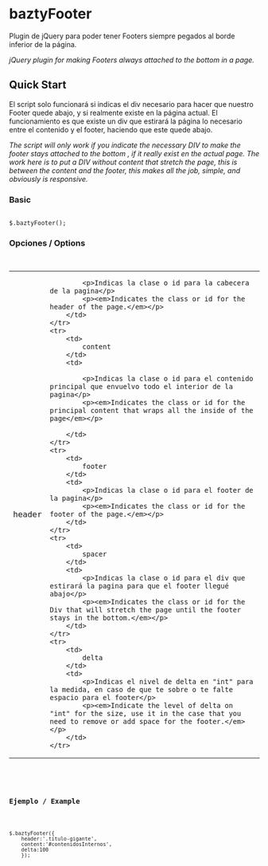 # baztyFooter

Plugin de jQuery para poder tener Footers siempre pegados al borde inferior de la página.

*jQuery plugin for making Footers always attached to the bottom in a page.*

## Quick Start

El script solo funcionará si indicas el div necesario para hacer que nuestro Footer quede abajo, y si realmente existe en la página actual. El funcionamiento es que existe un div que estirará la página lo necesario entre el contenido y el footer, haciendo que este quede abajo.

*The script will only work if you indicate the necessary DIV to make the footer stays attached to the bottom , if it really exist en the actual page. The work here is to put a DIV without content that stretch the page, this is between the content and the footer, this makes all the job, simple, and obviously is responsive.*

### Basic
<pre lang="javascript"><code>
$.baztyFooter();
</code></pre>


### Opciones / Options
<code>
<table>
	<tr>
		<td>
			header
		</td>
		<td>

			<p>Indicas la clase o id para la cabecera de la pagina</p>
			<p><em>Indicates the class or id for the header of the page.</em></p>
		</td>
	</tr>
	<tr>
		<td>
			content
		</td>
		<td>

			<p>Indicas la clase o id para el contenido principal que envuelvo todo el interior de la pagina</p>
			<p><em>Indicates the class or id for the principal content that wraps all the inside of the page</em></p>

		</td>
	</tr>
	<tr>
		<td>
			footer
		</td>
		<td>
			<p>Indicas la clase o id para el footer de la pagina</p>
			<p><em>Indicates the class or id for the footer of the page.</em></p>
		</td>
	</tr>
	<tr>
		<td>
			spacer
		</td>
		<td>
			<p>Indicas la clase o id para el div que estirará la pagina para que el footer llegué abajo</p>
			<p><em>Indicates the class or id for the Div that will stretch the page until the footer stays in the bottom.</em></p>
		</td>
	</tr>
	<tr>
		<td>
			delta
		</td>
		<td>
			<p>Indicas el nivel de delta en "int" para la medida, en caso de que te sobre o te falte espacio para el footer</p>
			<p><em>Indicate the level of delta on "int" for the size, use it in the case that you need to remove or add space for the footer.</em></p>
		</td>
	</tr>
</table>
</pre>

### Ejemplo / Example

<pre lang="javascript"><code>
$.baztyFooter({
	header:'.titulo-gigante',
	content:'#contenidosInternos',
	delta:100
	});
	</code></pre>
